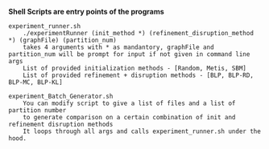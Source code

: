 **Shell Scripts are entry points of the programs**
	
	experiment_runner.sh
		./experimentRunner (init_method *) (refinement_disruption_method *) (graphFile) (partition_num)
		takes 4 arguments with * as mandantory, graphFile and partition_num will be prompt for input if not given in command line args
		List of provided initialization methods - [Random, Metis, SBM]
		List of provided refinement + disruption methods - [BLP, BLP-RD, BLP-MC, BLP-KL]

	experiment_Batch_Generator.sh
		You can modify script to give a list of files and a list of partition number
		to generate comparison on a certain combination of init and refinement disruption methods
		It loops through all args and calls experiment_runner.sh under the hood.
